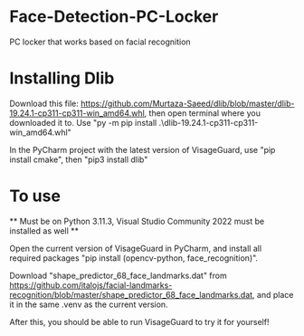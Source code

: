 # Face-Detection-PC-Locker
PC locker that works based on facial recognition
# Installing Dlib
Download this file: https://github.com/Murtaza-Saeed/dlib/blob/master/dlib-19.24.1-cp311-cp311-win_amd64.whl, then open terminal where you downloaded it to. Use "py -m pip install .\dlib-19.24.1-cp311-cp311-win_amd64.whl"

In the PyCharm project with the latest version of VisageGuard, use "pip install cmake", then "pip3 install dlib"

# To use
** Must be on Python 3.11.3, Visual Studio Community 2022 must be installed as well **

Open the current version of VisageGuard in PyCharm, and install all required packages "pip install (opencv-python, face_recognition)".

Download "shape_predictor_68_face_landmarks.dat" from https://github.com/italojs/facial-landmarks-recognition/blob/master/shape_predictor_68_face_landmarks.dat, and place it in the same .venv as the current version.

After this, you should be able to run VisageGuard to try it for yourself!
